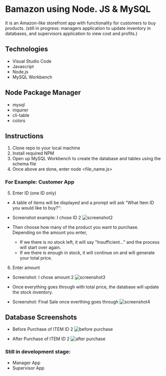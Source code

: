 # Bamazon using Node. JS & MySQL
It is an Amazon-like storefront app with functionality for customers to buy products. (still in progress: managers application to update inventory in databases, and supervisors application to view cost and profits.)

## Technologies
- Visual Studio Code
- Javascript
- Node.js
- MySQL Workbench

## Node Package Manager
- mysql
- inquirer
- cli-table
- colors

## Instructions 

1. Clone repo to your local machine
2. Install required NPM
3. Open up MySQL Workbench to create the database and tables using the schema file
4. Once above are done, enter node <file_name.js>

### For Example: Customer App
5. Enter ID (one ID only)
* A table of items will be displayed and a prompt will ask "What Item ID you would like to buy?": 

* Screenshot example: I chose ID 2
    ![screenshot2](screenshots/customer2-ex_itemID.PNG) 

* Then choose how many of the product you want to purchase. Depending on the amount you enter, 
    - If we there is no stock left, it will say "Insufficient..." and the process will start over again.
    - If we there is enough in stock, it will continue on and will generate your total price.

6. Enter amount
* Screenshot: I chose amount 2
    ![screenshot3](screenshots/customer3-ex_amount.PNG) 

* Once everything goes through with total price, the database will update the stock inventory.
* Screenshot: Final Sale once everthing goes through
    ![screenshot4](screenshots/customer4-FinalSale.PNG) 

## Database Screenshots
- Before Purchase of ITEM ID 2
![before purchase](screenshots/database_before_purchase.PNG)

- After Purchase of ITEM ID 2
![after purchase](screenshots/database_after_purchase.PNG)

### Still in development stage:
* Manager App
* Supervisor App